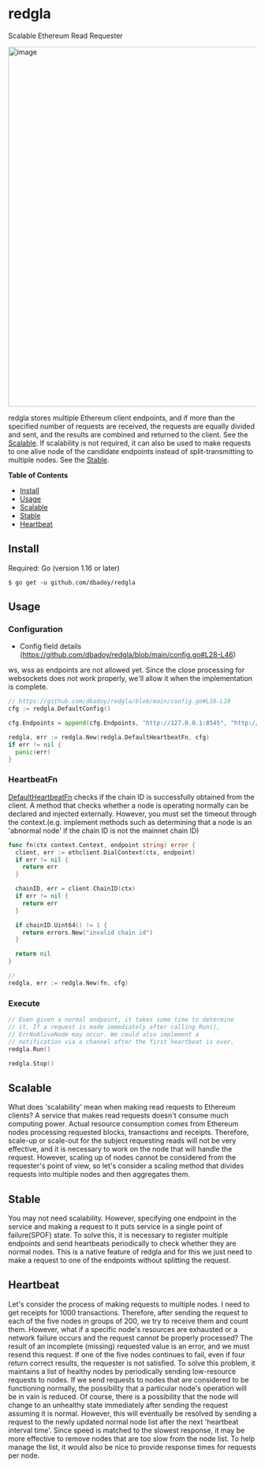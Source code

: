 # redgla
Scalable Ethereum Read Requester

<img width="728" alt="image" src="https://user-images.githubusercontent.com/72970043/220929311-99e7b45b-5ca1-4933-b241-d30bee6ff987.png">

redgla stores multiple Ethereum client endpoints, and if more than the specified number of requests are received, the requests are equally divided and sent, and the results are combined and returned to the client. See the [Scalable](https://github.com/dbadoy/redgla#scalable).
If scalability is not required, it can also be used to make requests to one alive node of the candidate endpoints instead of split-transmitting to multiple nodes. See the [Stable](https://github.com/dbadoy/redgla#stable).



<b>Table of Contents</b>

- [Install](https://github.com/dbadoy/redgla#install)
- [Usage](https://github.com/dbadoy/redgla#usage)
- [Scalable](https://github.com/dbadoy/redgla#scalable)
- [Stable](https://github.com/dbadoy/redgla#stable)
- [Heartbeat](https://github.com/dbadoy/redgla#heartbeat)

## Install
Required: Go (version 1.16 or later)
```
$ go get -u github.com/dbadoy/redgla
```

## Usage
### Configuration
- Config field details (https://github.com/dbadoy/redgla/blob/main/config.go#L28-L46) <br>

ws, wss as endpoints are not allowed yet. Since the close processing for websockets does not work properly, we'll allow it when the implementation is complete.
```go
// https://github.com/dbadoy/redgla/blob/main/config.go#L16-L19
cfg := redgla.DefaultConfig()

cfg.Endpoints = append(cfg.Endpoints, "http://127.0.0.1:8545", "http://mynode.io")

redgla, err := redgla.New(redgla.DefaultHeartbeatFn, cfg)
if err != nil {
  panic(err)
}
```
### HeartbeatFn
[DefaultHeartbeatFn](https://github.com/dbadoy/redgla/blob/main/beater.go#L22) checks if the chain ID is successfully obtained from the client. A method that checks whether a node is operating normally can be declared and injected externally. However, you must set the timeout through the context.(e.g. implement methods such as determining that a node is an 'abnormal node' if the chain ID is not the mainnet chain ID)

```go
func fn(ctx context.Context, endpoint string) error {
  client, err := ethclient.DialContext(ctx, endpoint)
  if err != nil {
    return err
  }

  chainID, err = client.ChainID(ctx)
  if err != nil {
    return err
  }

  if chainID.Uint64() != 1 {
    return errors.New("invalid chain id")
  }

  return nil
}

//
redgla, err := redgla.New(fn, cfg)
```

### Execute
```go
// Even given a normal endpoint, it takes some time to determine
// it. If a request is made immediately after calling Run(),
// ErrNoAliveNode may occur. We could also implement a
// notification via a channel after the first heartbeat is over.
redgla.Run()

redgla.Stop()
```

## Scalable 
What does 'scalability' mean when making read requests to Ethereum clients? A service that makes read requests doesn't consume much computing power. Actual resource consumption comes from Ethereum nodes processing requested blocks, transactions and receipts. Therefore, scale-up or scale-out for the subject requesting reads will not be very effective, and it is necessary to work on the node that will handle the request. However, scaling up of nodes cannot be considered from the requester's point of view, so let's consider a scaling method that divides requests into multiple nodes and then aggregates them.

## Stable
You may not need scalability. However, specifying one endpoint in the service and making a request to it puts service in a single point of failure(SPOF) state. To solve this, it is necessary to register multiple endpoints and send heartbeats periodically to check whether they are normal nodes. This is a native feature of redgla and for this we just need to make a request to one of the endpoints without splitting the request. 

## Heartbeat
Let's consider the process of making requests to multiple nodes. I need to get receipts for 1000 transactions. Therefore, after sending the request to each of the five nodes in groups of 200, we try to receive them and count them. However, what if a specific node's resources are exhausted or a network failure occurs and the request cannot be properly processed? The result of an incomplete (missing) requested value is an error, and we must resend this request. If one of the five nodes continues to fail, even if four return correct results, the requester is not satisfied. To solve this problem, it maintains a list of healthy nodes by periodically sending low-resource requests to nodes. If we send requests to nodes that are considered to be functioning normally, the possibility that a particular node's operation will be in vain is reduced. Of course, there is a possibility that the node will change to an unhealthy state immediately after sending the request assuming it is normal. However, this will eventually be resolved by sending a request to the newly updated normal node list after the next 'heartbeat interval time'. Since speed is matched to the slowest response, it may be more effective to remove nodes that are too slow from the node list. To help manage the list, it would also be nice to provide response times for requests per node.
